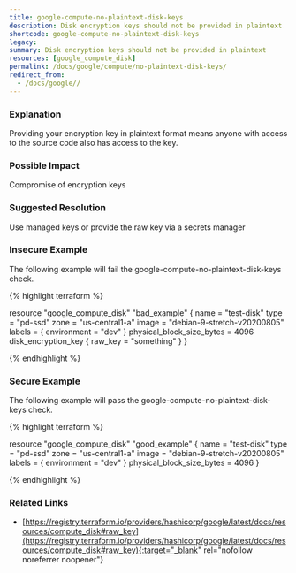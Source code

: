 ```yaml
---
title: google-compute-no-plaintext-disk-keys
description: Disk encryption keys should not be provided in plaintext
shortcode: google-compute-no-plaintext-disk-keys
legacy: 
summary: Disk encryption keys should not be provided in plaintext 
resources: [google_compute_disk] 
permalink: /docs/google/compute/no-plaintext-disk-keys/
redirect_from: 
  - /docs/google//
---
```


### Explanation

Providing your encryption key in plaintext format means anyone with access to the source code also has access to the key.

### Possible Impact
Compromise of encryption keys

### Suggested Resolution
Use managed keys or provide the raw key via a secrets manager 


### Insecure Example

The following example will fail the google-compute-no-plaintext-disk-keys check.

{% highlight terraform %}

resource "google_compute_disk" "bad_example" {
  name  = "test-disk"
  type  = "pd-ssd"
  zone  = "us-central1-a"
  image = "debian-9-stretch-v20200805"
  labels = {
    environment = "dev"
  }
  physical_block_size_bytes = 4096
  disk_encryption_key {
    raw_key = "something"
  }
}

{% endhighlight %}



### Secure Example

The following example will pass the google-compute-no-plaintext-disk-keys check.

{% highlight terraform %}

resource "google_compute_disk" "good_example" {
  name  = "test-disk"
  type  = "pd-ssd"
  zone  = "us-central1-a"
  image = "debian-9-stretch-v20200805"
  labels = {
    environment = "dev"
  }
  physical_block_size_bytes = 4096
}

{% endhighlight %}



### Related Links


- [https://registry.terraform.io/providers/hashicorp/google/latest/docs/resources/compute_disk#raw_key](https://registry.terraform.io/providers/hashicorp/google/latest/docs/resources/compute_disk#raw_key){:target="_blank" rel="nofollow noreferrer noopener"}



